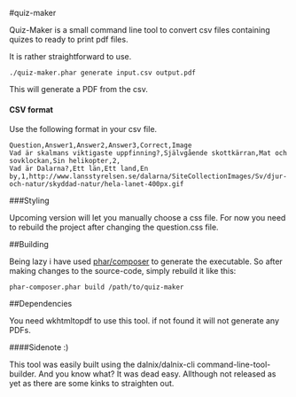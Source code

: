 #quiz-maker

Quiz-Maker is a small command line tool to convert csv files containing quizes to ready to print pdf files.

It is rather straightforward to use.

```
./quiz-maker.phar generate input.csv output.pdf
```

This will generate a PDF from the csv.
#### CSV format
Use the following format in your csv file.
```
Question,Answer1,Answer2,Answer3,Correct,Image
Vad är skalmans viktigaste uppfinning?,Självgående skottkärran,Mat och sovklockan,Sin helikopter,2,
Vad är Dalarna?,Ett län,Ett land,En by,1,http://www.lansstyrelsen.se/dalarna/SiteCollectionImages/Sv/djur-och-natur/skyddad-natur/hela-lanet-400px.gif
```


###Styling

Upcoming version will let you manually choose a css file. For now you need to rebuild the project after changing the question.css file.





##Building

Being lazy i have used [phar/composer](https://github.com/clue/phar-composer) to generate the executable. So after making changes to the source-code, simply rebuild it like this:
 ```
 phar-composer.phar build /path/to/quiz-maker

```

##Dependencies

You need wkhtmltopdf to use this tool. if not found it will not generate any PDFs.

####Sidenote :)

This tool was easily built using the dalnix/dalnix-cli command-line-tool-builder. And you know what? It was dead easy. Allthough not released as yet as there are some kinks to straighten out.